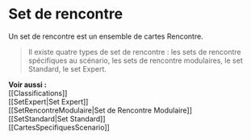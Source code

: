 # Set de rencontre
Un set de rencontre est un ensemble de cartes Rencontre.

>Il existe quatre types de set de rencontre : les sets de rencontre spécifiques au scénario, les sets de rencontre modulaires, le set Standard, le set Expert.

**Voir aussi :**  
[[Classifications]]  
[[SetExpert|Set Expert]]  
[[SetRencontreModulaire|Set de Rencontre Modulaire]]  
[[SetStandard|Set Standard]]  
[[CartesSpecifiquesScenario]]